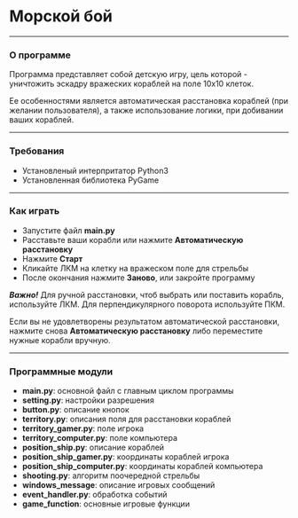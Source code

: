 # Морской бой
---
### О программе
Программа представляет собой детскую игру, цель которой - уничтожить эскадру вражеских кораблей на поле 10x10 клеток.

Ее особенностями является автоматическая расстановка кораблей (при желании пользователя), а также использование логики, при добивании ваших кораблей.
___
### Требования

- Установленый интерпритатор Python3
- Установленная библиотека PyGame
___
### Как играть
- Запустите файл **main\.py**
- Расставьте ваши корабли или нажмите **Автоматическую расстановку**
- Нажмите **Старт**
- Кликайте ЛКМ на клетку на вражеском поле для стрельбы
- После окончания нажмите **Заново**, или закройте программу

***Важно!*** 
Для ручной расстановки, чтоб выбрать или поставить корабль, используйте ЛКМ. Для перпендикулярного поворота используйте ПКМ.

Если вы не удовлетворены результатом автоматической расстановки, нажмите снова **Автоматическую расстановку** либо переместите нужные корабли вручную.

___
### Программные модули
- **main\.py**: основной файл с главным циклом программы
- **setting\.py**: настройки разрешения 
- **button\.py**: описание кнопок
- **territory\.py**: описания поля для расстановки кораблей
- **territory_gamer.py**: поле игрока
- **territory_computer.py**: поле компьютера
- **position_ship.py**: описание кораблей
- **position_ship_gamer.py**: координаты кораблей игрока
- **position_ship_computer.py**: координаты кораблей компьютера
- **shooting\.py**: алгоритм поочередной стрельбы
- **windows_message**: описание игровых сообщений
- **event_handler.py**: обработка событий
- **game_function**: основные игровые функции






